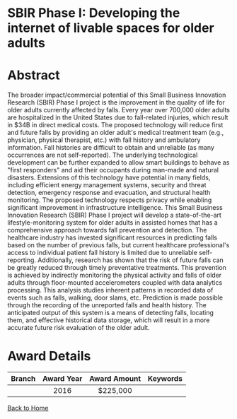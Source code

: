 
SBIR Phase I: Developing the internet of livable spaces for older adults
========================================================================

# Abstract


The broader impact/commercial potential of this Small Business Innovation Research (SBIR) Phase I project is the improvement in the quality of life for older adults currently affected by falls. Every year over 700,000 older adults are hospitalized in the United States due to fall-related injuries, which result in $34B in direct medical costs. The proposed technology will reduce first and future falls by providing an older adult's medical treatment team (e.g., physician, physical therapist, etc.) with fall history and ambulatory information. Fall histories are difficult to obtain and unreliable (as many occurrences are not self-reported). The underlying technological development can be further expanded to allow smart buildings to behave as "first responders" and aid their occupants during man-made and natural disasters. Extensions of this technology have potential in many fields, including efficient energy management systems, security and threat detection, emergency response and evacuation, and structural health monitoring. The proposed technology respects privacy while enabling significant improvement in infrastructure intelligence. This Small Business Innovation Research (SBIR) Phase I project will develop a state-of-the-art lifestyle-monitoring system for older adults in assisted homes that has a comprehensive approach towards fall prevention and detection. The healthcare industry has invested significant resources in predicting falls based on the number of previous falls, but current healthcare professional's access to individual patient fall history is limited due to unreliable self-reporting. Additionally, research has shown that the risk of future falls can be greatly reduced through timely preventative treatments. This prevention is achieved by indirectly monitoring the physical activity and falls of older adults through floor-mounted accelerometers coupled with data analytics processing. This analysis studies inherent patterns in recorded data of events such as falls, walking, door slams, etc. Prediction is made possible through the recording of the unreported falls and health history. The anticipated output of this system is a means of detecting falls, locating them, and effective historical data storage, which will result in a more accurate future risk evaluation of the older adult.  

# Award Details

|Branch|Award Year|Award Amount|Keywords|
| :---: | :---: | :---: | :---: |
||2016|$225,000||
  
  


[Back to Home](https://github.com/chrischow/dod_sbir_awards#252)